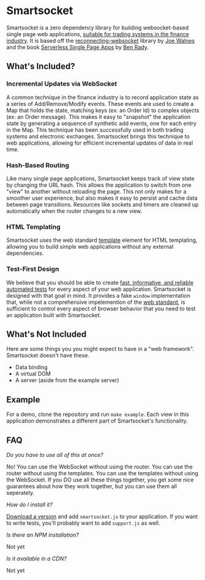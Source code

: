 
# Smartsocket

Smartsocket is a zero dependency library for building websocket-based single page web applications, [suitable for trading systems in the finance industry](https://twitter.com/twoscp/status/1559291172107026436). It is based off the [reconnecting-websocket](https://github.com/joewalnes/reconnecting-websocket) library by [Joe Walnes](https://github.com/joewalnes) and the book [Serverless Single Page Apps](https://pragprog.com/titles/brapps/serverless-single-page-apps/) by [Ben Rady](https://github.com/benrady). 

## What's Included?

### Incremental Updates via WebSocket

A common technique in the finance industry is to record application state as a series of Add/Remove/Modify events. These events are used to create a Map that holds the state, matching keys (ex: an Order Id) to complex objects (ex: an Order message). This makes it easy to "snapshot" the application state by generating a sequence of synthetic add events, one for each entry in the Map. This technique has been successfully used in both trading systems and electronic exchanges. Smartsocket brings this technique to web applications, allowing for efficient incremental updates of data in real time.

### Hash-Based Routing

Like many single page applications, Smartsocket keeps track of view state by changing the URL hash. This allows the application to switch from one "view" to another without reloading the page. This not only makes for a smoother user experience, but also makes it easy to persist and cache data between page transitions. Resources like sockets and timers are cleaned up automatically when the router changes to a new view.

### HTML Templating

Smartsocket uses the web standard [template](https://developer.mozilla.org/en-US/docs/Web/HTML/Element/template) element for HTML templating, allowing you to build simple web applications without any external dependencies.

### Test-First Design

We believe that you should be able to create [fast, informative, and reliable automated tests](https://www.benrady.com/2016/11/testing-with-fire.html) for every aspect of your web application. Smartsocket is designed with that goal in mind. It provides a fake `window` implementation that, while not a comprehensive impelemention of the [web standard](https://developer.mozilla.org/en-US/docs/Web/API/Window), is sufficient to control every aspect of browser behavior that you need to test an application built with Smartsocket.

## What's Not Included

Here are some things you you might expect to have in a "web framework". Smartsocket doesn't have these.

* Data binding
* A virtual DOM
* A server (aside from the example server)

## Example

For a demo, clone the repository and run `make example`. Each view in this application demonstrates a different part of Smartsocket's functionality.

## FAQ

_Do you have to use all of this at once?_

No! You can use the WebSocket without using the router. You can use the router without using the templates. You can use the templates without using the WebSocket. If you DO use all these things together, you get some nice guarantees about how they work together, but you can use them all seperately.

_How do I install it?_

[Download a version](https://github.com/aquanauts/smartsocket/tags) and add `smartsocket.js` to your application. If you want to write tests, you'll probably want to add `support.js` as well.

_Is there an NPM installation?_

Not yet

_Is it available in a CDN?_

Not yet
